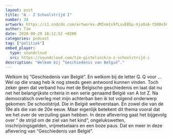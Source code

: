 ```yaml
---
layout: post
title: "A - Z Schoolstrijd I"
number: 34
artwork: https://i1.sndcdn.com/artworks-dMInm1s9fLsxEBSp-XjoOsA-t500x500.jpg
author: Tim
date: 2020-09-29 18:12:52 +0200
categories: podcast
tag: ["politiek"]
embed_player:
  type: soundcloud
  src: https://soundcloud.com/tim-gistelinck/a-z-schoolstrijd-i
description: "Welkom bij “Geschiedenis van België”."
---
```

Welkom bij “Geschiedenis van België”. En welkom bij de letter Q. Q voor … Wel op die vraag heb ik nog steeds geen antwoord kunnen vinden. Toch zeker geen dat verband hou met de Belgische geschiedenis en laat dat nu net het belangrijkste criteria in een serie genaamd België van A tot Z. Na democratisch overleg met mijn achterban ben ik tot volgend onderwerp gekomen: De schoolstrijd. Die in België welteverstaan. En zowel die van de 19e als die van de 20e eeuw. Maar eigenlijk betekent dit thema vooral dat we het over de verzuiling gaan hebben. In deze aflevering gaat het bijgevolg over “ de strijd om de ziel van het kind”, ongelukswetten, inschrijvingsgelden, vrijmetselaars en een boze paus. Dat en meer in deze aflevering van “Geschiedenis van België”.
